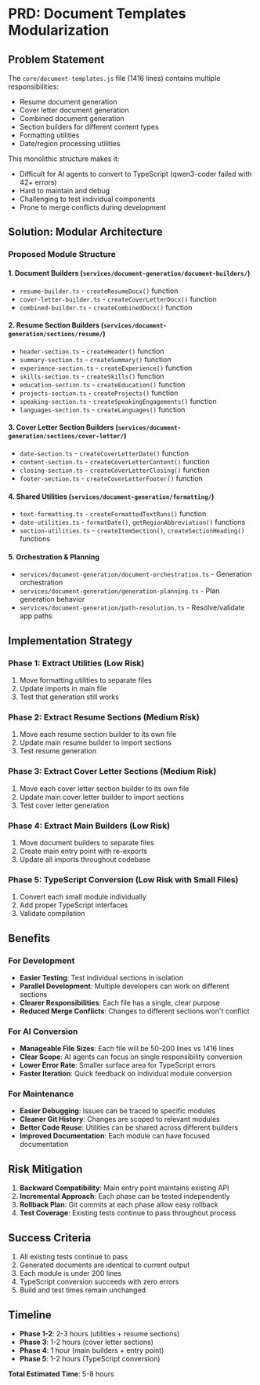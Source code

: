 # PRD: Document Templates Modularization

## Problem Statement

The `core/document-templates.js` file (1416 lines) contains multiple responsibilities:
- Resume document generation
- Cover letter document generation  
- Combined document generation
- Section builders for different content types
- Formatting utilities
- Date/region processing utilities

This monolithic structure makes it:
- Difficult for AI agents to convert to TypeScript (qwen3-coder failed with 42+ errors)
- Hard to maintain and debug
- Challenging to test individual components
- Prone to merge conflicts during development

## Solution: Modular Architecture

### Proposed Module Structure

#### 1. Document Builders (`services/document-generation/document-builders/`)
- `resume-builder.ts` - `createResumeDocx()` function
- `cover-letter-builder.ts` - `createCoverLetterDocx()` function  
- `combined-builder.ts` - `createCombinedDocx()` function

#### 2. Resume Section Builders (`services/document-generation/sections/resume/`)
- `header-section.ts` - `createHeader()` function
- `summary-section.ts` - `createSummary()` function
- `experience-section.ts` - `createExperience()` function
- `skills-section.ts` - `createSkills()` function
- `education-section.ts` - `createEducation()` function
- `projects-section.ts` - `createProjects()` function
- `speaking-section.ts` - `createSpeakingEngagements()` function
- `languages-section.ts` - `createLanguages()` function

#### 3. Cover Letter Section Builders (`services/document-generation/sections/cover-letter/`)
- `date-section.ts` - `createCoverLetterDate()` function
- `content-section.ts` - `createCoverLetterContent()` function
- `closing-section.ts` - `createCoverLetterClosing()` function
- `footer-section.ts` - `createCoverLetterFooter()` function

#### 4. Shared Utilities (`services/document-generation/formatting/`)
- `text-formatting.ts` - `createFormattedTextRuns()` function
- `date-utilities.ts` - `formatDate()`, `getRegionAbbreviation()` functions
- `section-utilities.ts` - `createItemSection()`, `createSectionHeading()` functions

#### 5. Orchestration & Planning
- `services/document-generation/document-orchestration.ts` - Generation orchestration
- `services/document-generation/generation-planning.ts` - Plan generation behavior
- `services/document-generation/path-resolution.ts` - Resolve/validate app paths

## Implementation Strategy

### Phase 1: Extract Utilities (Low Risk)
1. Move formatting utilities to separate files
2. Update imports in main file
3. Test that generation still works

### Phase 2: Extract Resume Sections (Medium Risk)  
1. Move each resume section builder to its own file
2. Update main resume builder to import sections
3. Test resume generation

### Phase 3: Extract Cover Letter Sections (Medium Risk)
1. Move each cover letter section builder to its own file  
2. Update main cover letter builder to import sections
3. Test cover letter generation

### Phase 4: Extract Main Builders (Low Risk)
1. Move document builders to separate files
2. Create main entry point with re-exports
3. Update all imports throughout codebase

### Phase 5: TypeScript Conversion (Low Risk with Small Files)
1. Convert each small module individually
2. Add proper TypeScript interfaces
3. Validate compilation

## Benefits

### For Development
- **Easier Testing**: Test individual sections in isolation
- **Parallel Development**: Multiple developers can work on different sections
- **Clearer Responsibilities**: Each file has a single, clear purpose
- **Reduced Merge Conflicts**: Changes to different sections won't conflict

### For AI Conversion
- **Manageable File Sizes**: Each file will be 50-200 lines vs 1416 lines
- **Clear Scope**: AI agents can focus on single responsibility conversion
- **Lower Error Rate**: Smaller surface area for TypeScript errors
- **Faster Iteration**: Quick feedback on individual module conversion

### For Maintenance  
- **Easier Debugging**: Issues can be traced to specific modules
- **Cleaner Git History**: Changes are scoped to relevant modules
- **Better Code Reuse**: Utilities can be shared across different builders
- **Improved Documentation**: Each module can have focused documentation

## Risk Mitigation

1. **Backward Compatibility**: Main entry point maintains existing API
2. **Incremental Approach**: Each phase can be tested independently
3. **Rollback Plan**: Git commits at each phase allow easy rollback
4. **Test Coverage**: Existing tests continue to pass throughout process

## Success Criteria

1. All existing tests continue to pass
2. Generated documents are identical to current output
3. Each module is under 200 lines
4. TypeScript conversion succeeds with zero errors
5. Build and test times remain unchanged

## Timeline

- **Phase 1-2**: 2-3 hours (utilities + resume sections)
- **Phase 3**: 1-2 hours (cover letter sections)  
- **Phase 4**: 1 hour (main builders + entry point)
- **Phase 5**: 1-2 hours (TypeScript conversion)

**Total Estimated Time**: 5-8 hours